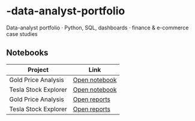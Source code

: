 # -data-analyst-portfolio
Data-analyst portfolio · Python, SQL, dashboards · finance &amp; e-commerce case studies
## Notebooks

| Project | Link |
|---------|------|
| Gold Price Analysis | [Open notebook](notebooks/gold_analysis_yahoof_collect.ipynb) |
| Tesla Stock Explorer | [Open notebook](notebooks/TSLA_project.ipynb) |
| Gold Price Analysis | [Open reports](reports/GoldAnalysis.docx) |
| Tesla Stock Explorer | [Open reports](reports/TeslaStockAnalysis.docx) |

